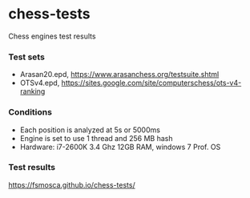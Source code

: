 # chess-tests
Chess engines test results

### Test sets

* Arasan20.epd, https://www.arasanchess.org/testsuite.shtml
* OTSv4.epd, https://sites.google.com/site/computerschess/ots-v4-ranking

### Conditions
* Each position is analyzed at 5s or 5000ms
* Engine is set to use 1 thread and 256 MB hash
* Hardware: i7-2600K 3.4 Ghz 12GB RAM, windows 7 Prof. OS

### Test results
https://fsmosca.github.io/chess-tests/
